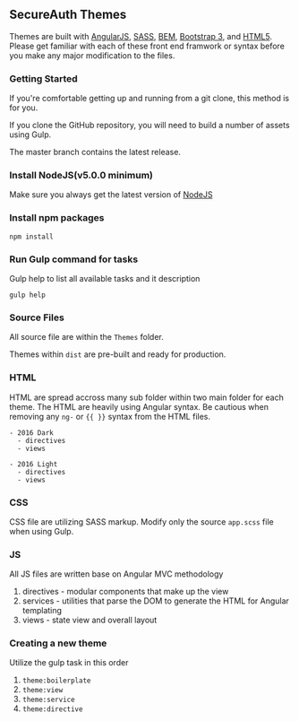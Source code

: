 ## SecureAuth Themes

Themes are built with [AngularJS](https://angularjs.org/), [SASS](http://sass-lang.com/), [BEM](https://en.bem.info/), [Bootstrap 3](http://getbootstrap.com/), and [HTML5](https://developer.mozilla.org/en-US/docs/Web/Guide/HTML/HTML5). Please get familiar with each of these front end framwork or syntax before you make any major modification to the files. 

### Getting Started

If you're comfortable getting up and running from a git clone, this method is for you.

If you clone the GitHub repository, you will need to build a number of assets using Gulp.

The master branch contains the latest release.

### Install NodeJS(v5.0.0 minimum)

Make sure you always get the latest version of [NodeJS](https://nodejs.org/en/)

### Install npm packages

```
npm install
```

### Run Gulp command for tasks

Gulp help to list all available tasks and it description

```
gulp help
```

### Source Files

All source file are within the `Themes` folder.

Themes within `dist` are pre-built and ready for production.

### HTML 

HTML are spread accross many sub folder within two main folder for each theme. The HTML are heavily using Angular syntax. Be cautious when removing any `ng-` or `{{ }}` syntax from the HTML files. 

```
- 2016 Dark
  - directives
  - views

- 2016 Light
  - directives
  - views
```

### CSS

CSS file are utilizing SASS markup. Modify only the source `app.scss` file when using Gulp.

### JS

All JS files are written base on Angular MVC methodology

1. directives - modular components that make up the view
2. services - utilities that parse the DOM to generate the HTML for Angular templating
3. views - state view and overall layout

### Creating a new theme

Utilize the gulp task in this order

1. `theme:boilerplate`
2. `theme:view`
3. `theme:service`
4. `theme:directive`